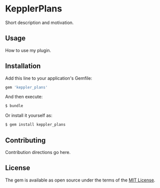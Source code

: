 # KepplerPlans
Short description and motivation.

## Usage
How to use my plugin.

## Installation
Add this line to your application's Gemfile:

```ruby
gem 'keppler_plans'
```

And then execute:
```bash
$ bundle
```

Or install it yourself as:
```bash
$ gem install keppler_plans
```

## Contributing
Contribution directions go here.

## License
The gem is available as open source under the terms of the [MIT License](https://opensource.org/licenses/MIT).
